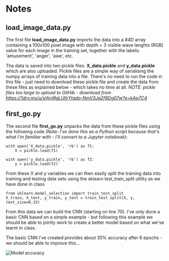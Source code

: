 # Notes

## load_image_data.py

The first file **load_image_data.py** imports the data into a #4D array containing a 100x100 pixel image with depth = 3 visible wave lenghts (RGB) value for each image in the training set, together with the labels: 'amusement', 'anger', 'awe', etc.

Tha data is saved into two pickle files: **X_data.pickle** and **y_data.pickle** which are also uploaded. Pickle files are a simple way of serialising the numpy arrays of training data into a file. There's no need to run the code in this file - just need to download these pickle file and create the data from these files as explained below - which takes no time at all.
*NOTE: pickle files too large to upload to GitHib - download from <https://1drv.ms/u/s!AniRgLUlIrYtgdo-NmV3Ja2f9Dg07w?e=kAp7C4>*

## first_go.py

The second file **first_go.py** unpacks the data from these pickle files using the following code *(Note: I've done this as a Python script because that's what I'm familiar with - I'll convert to a Jupyter notebook)*:

    with open('X_data.pickle', 'rb') as f1:
        X = pickle.load(f1)

    with open('y_data.pickle', 'rb') as f2:
        y = pickle.load(f2)`

From these X and y variables we can then easily split the training data into training and testing data sets using the sklearn test_train_split utility as we have done in class

    from sklearn.model_selection import train_test_split
    X_train, X_test, y_train, y_test = train_test_split(X, y, test_size=0.33) 

From this data we can build the CNN (starting on line 70). I've only done a basic CNN based on a simple example - but following this example we should be able to jointly work to create a better model based on what we've learnt in class.

The basic CNN I've created provides about 35% accuracy after 6 epochs - we should be able to improve this...

![Model accuracy](https://github.com/fraynie/CMT307-G7-Coursework/blob/master/images/Figure_1.png)
